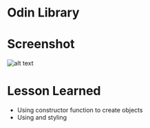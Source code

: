 # Odin Library

# Screenshot

![alt text](screenshot.png)

# Lesson Learned

- Using constructor function to create objects
- Using and styling <dialog> the first time. It's awesome!
